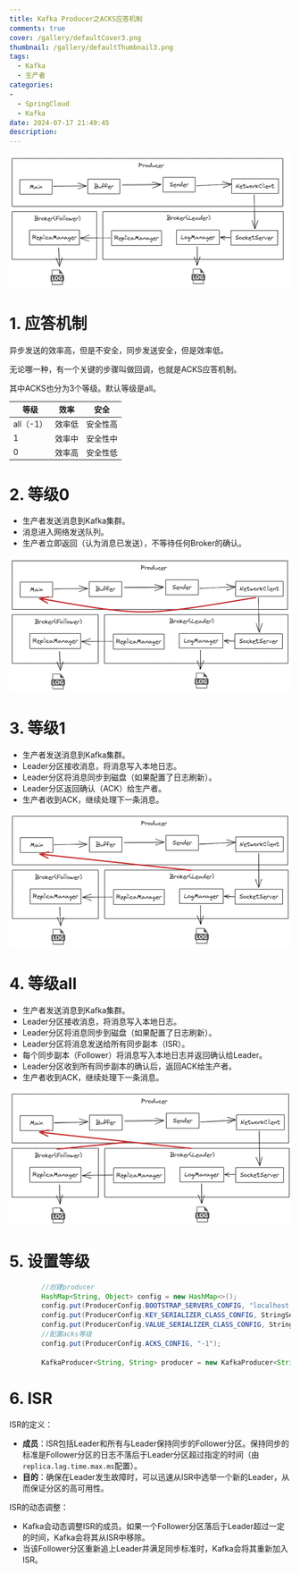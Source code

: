 ```yaml
---
title: Kafka Producer之ACKS应答机制
comments: true
cover: /gallery/defaultCover3.png
thumbnail: /gallery/defaultThumbnail3.png
tags:
  - Kafka
  - 生产者
categories:
-
  - SpringCloud
  - Kafka
date: 2024-07-17 21:49:45
description:
---
```




![ef788352-3e6a-4635-a685-8cdff0716497](./2024-07-17-21-49-43/ef788352-3e6a-4635-a685-8cdff0716497.png)

# 1. 应答机制

异步发送的效率高，但是不安全，同步发送安全，但是效率低。

无论哪一种，有一个关键的步骤叫做回调，也就是ACKS应答机制。

其中ACKS也分为3个等级。默认等级是all。

| 等级      | 效率  | 安全   |
| ------- | --- | ---- |
| all（-1） | 效率低 | 安全性高 |
| 1       | 效率中 | 安全性中 |
| 0       | 效率高 | 安全性低 |



# 2. 等级0

* 生产者发送消息到Kafka集群。
* 消息进入网络发送队列。
* 生产者立即返回（认为消息已发送），不等待任何Broker的确认。

![e1dece08-26d7-4fa1-b5f8-66f57d2b6d23](./2024-07-17-21-49-43/e1dece08-26d7-4fa1-b5f8-66f57d2b6d23.png)



# 3. 等级1

* 生产者发送消息到Kafka集群。
* Leader分区接收消息，将消息写入本地日志。
* Leader分区将消息同步到磁盘（如果配置了日志刷新）。
* Leader分区返回确认（ACK）给生产者。
* 生产者收到ACK，继续处理下一条消息。

![1ec3ee30-ae22-44fa-8c7a-ab4ff00b7d61](./2024-07-17-21-49-43/1ec3ee30-ae22-44fa-8c7a-ab4ff00b7d61.png)



# 4. 等级all

* 生产者发送消息到Kafka集群。
* Leader分区接收消息，将消息写入本地日志。
* Leader分区将消息同步到磁盘（如果配置了日志刷新）。
* Leader分区将消息发送给所有同步副本（ISR）。
* 每个同步副本（Follower）将消息写入本地日志并返回确认给Leader。
* Leader分区收到所有同步副本的确认后，返回ACK给生产者。
* 生产者收到ACK，继续处理下一条消息。

![2434704f-3d85-4e7d-9670-cce24dfcfadb](./2024-07-17-21-49-43/2434704f-3d85-4e7d-9670-cce24dfcfadb.png)

# 5. 设置等级

```java
        //创建producer
        HashMap<String, Object> config = new HashMap<>();
        config.put(ProducerConfig.BOOTSTRAP_SERVERS_CONFIG, "localhost:19092");
        config.put(ProducerConfig.KEY_SERIALIZER_CLASS_CONFIG, StringSerializer.class.getName());
        config.put(ProducerConfig.VALUE_SERIALIZER_CLASS_CONFIG, StringSerializer.class.getName());
        //配置acks等级
        config.put(ProducerConfig.ACKS_CONFIG, "-1");

        KafkaProducer<String, String> producer = new KafkaProducer<String, String>(config);
```

# 6. ISR

ISR的定义：

* **成员**：ISR包括Leader和所有与Leader保持同步的Follower分区。保持同步的标准是Follower分区的日志不落后于Leader分区超过指定的时间（由`replica.lag.time.max.ms`配置）。
* **目的**：确保在Leader发生故障时，可以迅速从ISR中选举一个新的Leader，从而保证分区的高可用性。
  
  

ISR的动态调整：

* Kafka会动态调整ISR的成员。如果一个Follower分区落后于Leader超过一定的时间，Kafka会将其从ISR中移除。
* 当该Follower分区重新追上Leader并满足同步标准时，Kafka会将其重新加入ISR。


